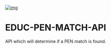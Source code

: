 
[![img](https://img.shields.io/badge/Lifecycle-Maturing-007EC6)](https://github.com/bcgov/repomountie/blob/master/doc/lifecycle-badges.md)
# EDUC-PEN-MATCH-API
API which will determine if a PEN match is found. 
